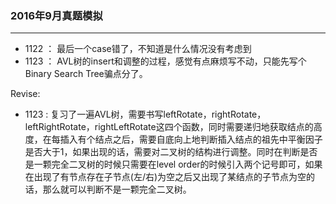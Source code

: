 ### 2016年9月真题模拟

-----------

- 1122 ： 最后一个case错了，不知道是什么情况没有考虑到
- 1123 ： AVL树的insert和调整的过程，感觉有点麻烦写不动，只能先写个Binary Search Tree骗点分了。


Revise:

- 1123 : 复习了一遍AVL树，需要书写leftRotate，rightRotate，leftRightRotate，rightLeftRotate这四个函数，同时需要递归地获取结点的高度，在每插入有个结点之后，需要自底向上地判断插入结点的祖先中平衡因子是否大于1，如果出现的话，需要对二叉树的结构进行调整。同时在判断是否是一颗完全二叉树的时候只需要在level order的时候引入两个记号即可，如果在出现了有节点存在子节点(左/右)为空之后又出现了某结点的子节点为空的话，那么就可以判断不是一颗完全二叉树。
